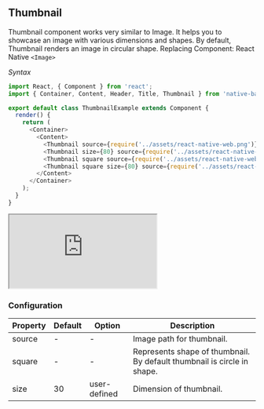 Thumbnail
---------
Thumbnail component works very similar to Image. It helps you to showcase an image with various dimensions and shapes. By default, Thumbnail renders an image in circular shape.
Replacing Component: React Native `<Image>`

*Syntax*
```JavaScript
import React, { Component } from 'react';
import { Container, Content, Header, Title, Thumbnail } from 'native-base';

export default class ThumbnailExample extends Component {
  render() {
    return (
      <Container>
        <Content>
          <Thumbnail source={require('../assets/react-native-web.png')} />
          <Thumbnail size={80} source={require('../assets/react-native-web.png')} />
          <Thumbnail square source={require('../assets/react-native-web.png')} />
          <Thumbnail square size={80} source={require('../assets/react-native-web.png')} />
        </Content>
      </Container>
    );
  }
}
```
<div class="demo-phone">
  <iframe src="https://blog.chionlab.moe/native-base-web-example/#/app/28"></iframe>
</div>

### Configuration
|Property|Default|Option|Description|
|--------|-------|------|-----------|
|source|-|-|Image path for thumbnail.|
|square|-|-|Represents shape of thumbnail. By default thumbnail is circle in shape.|
|size|30|user-defined|Dimension of thumbnail.|
